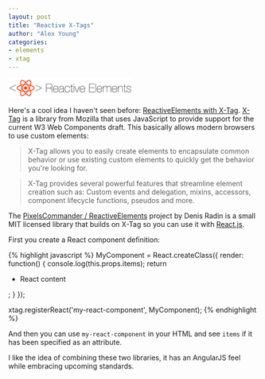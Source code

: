 ```yaml
---
layout: post
title: "Reactive X-Tags"
author: "Alex Young"
categories: 
- elements
- xtag
---
```


![Reactive Elements](/images/posts/reactiveelements.png)

Here's a cool idea I haven't seen before: [ReactiveElements with X-Tag](https://github.com/PixelsCommander/ReactiveElements).  [X-Tag](https://github.com/x-tag/core) is a library from Mozilla that uses JavaScript to provide support for the current W3 Web Components draft.  This basically allows modern browsers to use custom elements:

> X-Tag allows you to easily create elements to encapsulate common behavior or use existing custom elements to quickly get the behavior you're looking for.

> X-Tag provides several powerful features that streamline element creation such as: Custom events and delegation, mixins, accessors, component lifecycle functions, pseudos and more.

The [PixelsCommander / ReactiveElements](https://github.com/PixelsCommander/ReactiveElements) project by Denis Radin is a small MIT licensed library that builds on X-Tag so you can use it with [React.js](http://facebook.github.io/react/).

First you create a React component definition:

{% highlight javascript %}
MyComponent = React.createClass({
  render: function() {
    console.log(this.props.items);
    return <ul><li>React content</li></ul>;
  }
});

xtag.registerReact('my-react-component', MyComponent);
{% endhighlight %}

And then you can use `my-react-component` in your HTML and see `items` if it has been specified as an attribute.

I like the idea of combining these two libraries, it has an AngularJS feel while embracing upcoming standards.
